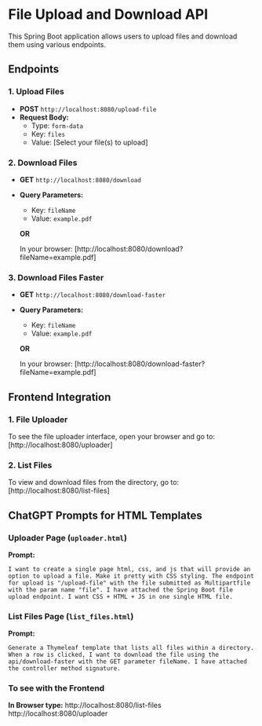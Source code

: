 # File Upload and Download API

This Spring Boot application allows users to upload files and download them using various endpoints.

## Endpoints

### 1. **Upload Files**
- **POST** `http://localhost:8080/upload-file`
- **Request Body:** 
  - Type: `form-data`
  - Key: `files`
  - Value: [Select your file(s) to upload]

### 2. **Download Files**
- **GET** `http://localhost:8080/download`
- **Query Parameters:**
  - Key: `fileName`
  - Value: `example.pdf`
  
  **OR**

  In your browser: [http://localhost:8080/download?fileName=example.pdf]

### 3. **Download Files Faster**
- **GET** `http://localhost:8080/download-faster`
- **Query Parameters:**
  - Key: `fileName`
  - Value: `example.pdf`
  
  **OR**

  In your browser: [http://localhost:8080/download-faster?fileName=example.pdf]

## Frontend Integration

### 1. **File Uploader**
To see the file uploader interface, open your browser and go to: [http://localhost:8080/uploader]
### 2. **List Files**
To view and download files from the directory, go to: [http://localhost:8080/list-files]

## ChatGPT Prompts for HTML Templates

### **Uploader Page (`uploader.html`)**

**Prompt:**  
```
I want to create a single page html, css, and js that will provide an option to upload a file. Make it pretty with CSS styling. The endpoint for upload is "/upload-file" with the file submitted as Multipartfile with the param name "file". I have attached the Spring Boot file upload endpoint. I want CSS + HTML + JS in one single HTML file.
```

### **List Files Page (`list_files.html`)**

**Prompt:**  
```
Generate a Thymeleaf template that lists all files within a directory. When a row is clicked, I want to download the file using the api/download-faster with the GET parameter fileName. I have attached the controller method signature.
```


### **To see with the Frontend**
**In Browser type:**
http://localhost:8080/list-files
http://localhost:8080/uploader


